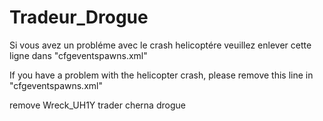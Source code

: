 # Tradeur_Drogue

Si vous avez un probléme avec le crash helicoptére veuillez enlever cette ligne dans  "cfgeventspawns.xml"


If you have a problem with the helicopter crash, please remove this line in "cfgeventspawns.xml"



remove  Wreck_UH1Y trader cherna drogue

<!-- <pos x="154.159332" z="13299.455078" a="-1" /> -->
